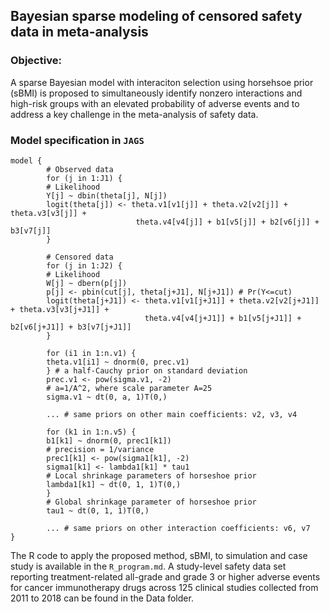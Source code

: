 ## Bayesian sparse modeling of censored safety data in meta-analysis


### Objective:
A sparse Bayesian model with interaciton selection using horsehsoe prior (sBMI) is proposed to simultaneously identify nonzero interactions and high-risk groups with an elevated probability of adverse events and to address a key challenge in the meta-analysis of safety data.

### Model specification in ``JAGS``
```
model {
        # Observed data
        for (j in 1:J1) {
        # Likelihood
        Y[j] ~ dbin(theta[j], N[j])
        logit(theta[j]) <- theta.v1[v1[j]] + theta.v2[v2[j]] + theta.v3[v3[j]] +
                            theta.v4[v4[j]] + b1[v5[j]] + b2[v6[j]] + b3[v7[j]]
        }
        
        # Censored data
        for (j in 1:J2) {
        # Likelihood
        W[j] ~ dbern(p[j])
        p[j] <- pbin(cut[j], theta[j+J1], N[j+J1]) # Pr(Y<=cut)
        logit(theta[j+J1]) <- theta.v1[v1[j+J1]] + theta.v2[v2[j+J1]] + theta.v3[v3[j+J1]] +
                              theta.v4[v4[j+J1]] + b1[v5[j+J1]] + b2[v6[j+J1]] + b3[v7[j+J1]]
        }
        
        for (i1 in 1:n.v1) {
        theta.v1[i1] ~ dnorm(0, prec.v1)
        } # a half-Cauchy prior on standard deviation
        prec.v1 <- pow(sigma.v1, -2)
        # a=1/A^2, where scale parameter A=25
        sigma.v1 ~ dt(0, a, 1)T(0,)
        
        ... # same priors on other main coefficients: v2, v3, v4
        
        for (k1 in 1:n.v5) {
        b1[k1] ~ dnorm(0, prec1[k1])
        # precision = 1/variance
        prec1[k1] <- pow(sigma1[k1], -2)
        sigma1[k1] <- lambda1[k1] * tau1
        # Local shrinkage parameters of horseshoe prior
        lambda1[k1] ~ dt(0, 1, 1)T(0,)
        }
        # Global shrinkage parameter of horseshoe prior
        tau1 ~ dt(0, 1, 1)T(0,)
        
        ... # same priors on other interaction coefficients: v6, v7
}

```
The R code to apply the proposed method, sBMI, to simulation and case study is available in the ``R_program.md``. A study-level safety data set reporting treatment-related all-grade and grade 3 or higher adverse events for cancer immunotherapy drugs across 125 clinical studies collected from 2011 to 2018 can be found in the Data folder.
